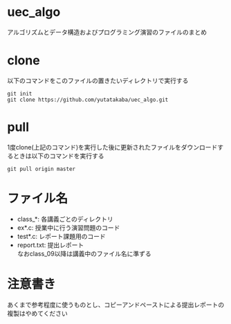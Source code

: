 # uec_algo
アルゴリズムとデータ構造およびプログラミング演習のファイルのまとめ  

# clone
以下のコマンドをこのファイルの置きたいディレクトリで実行する
```
git init
git clone https://github.com/yutatakaba/uec_algo.git
```
# pull
1度clone(上記のコマンド)を実行した後に更新されたファイルをダウンロードするときは以下のコマンドを実行する
```
git pull origin master
```

# ファイル名
- class_*: 各講義ごとのディレクトリ
- ex*.c: 授業中に行う演習問題のコード  
- test*.c: レポート課題用のコード  
- report.txt: 提出レポート  
なおclass_09以降は講義中のファイル名に準ずる  

# 注意書き
あくまで参考程度に使うものとし、コピーアンドペーストによる提出レポートの複製はやめてください
